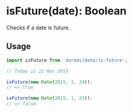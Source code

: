 # isFuture(date): Boolean

Checks if a date is future.

## Usage

```js
import isFuture from 'doremi/date/is-future';

// Today is 22 Mar 2015

isFuture(new Date(2015, 2, 24));
// => true

isFuture(new Date(2015, 1, 23));
// => false
```
